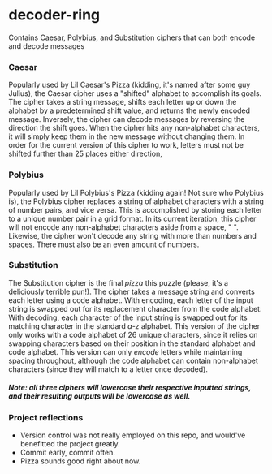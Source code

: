 # decoder-ring
Contains Caesar, Polybius, and Substitution ciphers that can both encode and decode messages
### Caesar
Popularly used by Lil Caesar's Pizza (kidding, it's named after some guy Julius), the Caesar cipher uses a "shifted" alphabet to accomplish its goals.
The cipher takes a string message, shifts each letter up or down the alphabet by a predetermined shift value, and returns the newly encoded message.
Inversely, the cipher can decode messages by reversing the direction the shift goes.
When the cipher hits any non-alphabet characters, it will simply keep them in the new message without changing them.
In order for the current version of this cipher to work, letters must not be shifted further than 25 places either direction, 

### Polybius
Popularly used by Lil Polybius's Pizza (kidding again! Not sure who Polybius is), the Polybius cipher replaces a string of alphabet characters with a string of number pairs, and vice versa.
This is accomplished by storing each letter to a unique number pair in a grid format.
In its current iteration, this cipher will not encode any non-alphabet characters aside from a space, " ".
Likewise, the cipher won't decode any string with more than numbers and spaces. 
There must also be an even amount of numbers.

### Substitution
The Substitution cipher is the final *pizza* this puzzle (please, it's a deliciously terrible pun!). The cipher takes a message string and converts each letter using a code alphabet.
With encoding, each letter of the input string is swapped out for its replacement character from the code alphabet. 
With decoding, each character of the input string is swapped out for its matching character in the standard *a-z* alphabet.
This version of the cipher only works with a code alphabet of 26 unique characters, since it relies on swapping characters based on their position in the standard alphabet and code alphabet.
This version can only *encode* letters while maintaining spacing throughout, although the code alphabet can contain non-alphabet characters (since they will match to a letter once decoded).

##### Note: all three ciphers will lowercase their respective inputted strings, and their resulting outputs will be lowercase as well.



### Project reflections
- Version control was not really employed on this repo, and would've benefitted the project greatly.
- Commit early, commit often.
- Pizza sounds good right about now.
